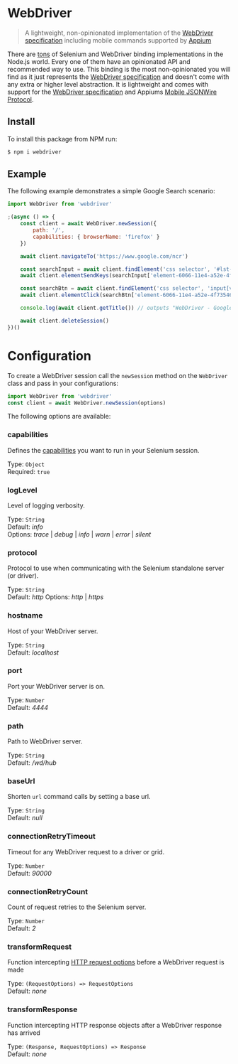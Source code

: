 WebDriver
=========

> A lightweight, non-opinionated implementation of the [WebDriver specification](https://w3c.github.io/webdriver/webdriver-spec.html) including mobile commands supported by [Appium](http://appium.io/)

There are [tons](https://github.com/christian-bromann/awesome-selenium#javascript) of Selenium and WebDriver binding implementations in the Node.js world. Every one of them have an opinionated API and recommended way to use. This binding is the most non-opinionated you will find as it just represents the [WebDriver specification](https://w3c.github.io/webdriver/webdriver-spec.html) and doesn't come with any extra or higher level abstraction. It is lightweight and comes with support for the [WebDriver specification](https://w3c.github.io/webdriver/webdriver-spec.html) and Appiums [Mobile JSONWire Protocol](https://github.com/appium/appium-base-driver/blob/master/docs/mjsonwp/protocol-methods.md).

## Install

To install this package from NPM run:

```sh
$ npm i webdriver
```

## Example

The following example demonstrates a simple Google Search scenario:

```js
import WebDriver from 'webdriver'

;(async () => {
    const client = await WebDriver.newSession({
        path: '/',
        capabilities: { browserName: 'firefox' }
    })

    await client.navigateTo('https://www.google.com/ncr')

    const searchInput = await client.findElement('css selector', '#lst-ib')
    await client.elementSendKeys(searchInput['element-6066-11e4-a52e-4f735466cecf'], 'WebDriver')

    const searchBtn = await client.findElement('css selector', 'input[value="Google Search"]')
    await client.elementClick(searchBtn['element-6066-11e4-a52e-4f735466cecf'])

    console.log(await client.getTitle()) // outputs "WebDriver - Google Search"

    await client.deleteSession()
})()
```

# Configuration

To create a WebDriver session call the `newSession` method on the `WebDriver` class and pass in your configurations:

```js
import WebDriver from 'webdriver'
const client = await WebDriver.newSession(options)
```

The following options are available:

### capabilities
Defines the [capabilities](https://w3c.github.io/webdriver/webdriver-spec.html#capabilities) you want to run in your Selenium session.

Type: `Object`<br>
Required: `true`

### logLevel
Level of logging verbosity.

Type: `String`<br>
Default: *info*<br>
Options: *trace* | *debug* | *info* | *warn* | *error* | *silent*

### protocol
Protocol to use when communicating with the Selenium standalone server (or driver).

Type: `String`<br>
Default: *http*
Options: *http* | *https*

### hostname
Host of your WebDriver server.

Type: `String`<br>
Default: *localhost*

### port
Port your WebDriver server is on.

Type: `Number`<br>
Default: *4444*

### path
Path to WebDriver server.

Type: `String`<br>
Default: */wd/hub*

### baseUrl
Shorten `url` command calls by setting a base url.

Type: `String`<br>
Default: *null*

### connectionRetryTimeout
Timeout for any WebDriver request to a driver or grid.

Type: `Number`<br>
Default: *90000*

### connectionRetryCount
Count of request retries to the Selenium server.

Type: `Number`<br>
Default: *2*

### transformRequest
Function intercepting [HTTP request options](https://github.com/request/request#requestoptions-callback) before a WebDriver request is made

Type: `(RequestOptions) => RequestOptions`<br>
Default: *none*

### transformResponse
Function intercepting HTTP response objects after a WebDriver response has arrived

Type: `(Response, RequestOptions) => Response`<br>
Default: *none*
